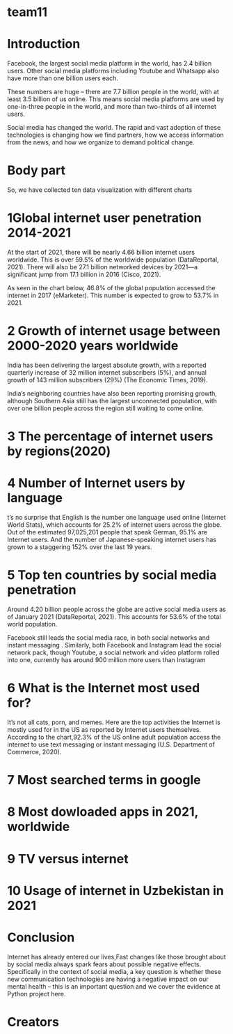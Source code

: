 # team11

# Introduction
Facebook, the largest social media platform in the world, has 2.4 billion users. Other social media platforms including Youtube and Whatsapp also have more than one billion users each. 

These numbers are huge – there are 7.7 billion people in the world, with at least 3.5 billion of us online. This means social media platforms are used by one-in-three people in the world, and more than two-thirds of all internet users. 

Social media has changed the world. The rapid and vast adoption of these technologies is changing how we find partners, how we access information from the news, and how we organize to demand political change.
# Body part
So, we have collected ten data visualization with different charts
# 1Global internet user penetration 2014-2021
At the start of 2021, there will be nearly 4.66 billion internet users worldwide. This is over 59.5% of the worldwide population (DataReportal, 2021). There will also be 27.1 billion networked devices by 2021—a significant jump from 17.1 billion in 2016 (Cisco, 2021).

As seen in the chart below, 46.8% of the global population accessed the internet in 2017 (eMarketer). This number is expected to grow to 53.7% in 2021.
# 2 Growth of internet usage between 2000-2020 years worldwide
India has been delivering the largest absolute growth, with a reported quarterly increase of 32 million internet subscribers (5%), and annual growth of 143 million subscribers (29%) (The Economic Times, 2019).

India’s neighboring countries have also been reporting promising growth, although Southern Asia still has the largest unconnected population, with over one billion people across the region still waiting to come online.
# 3 The percentage of internet users by regions(2020)

# 4 Number of Internet users by language
t’s no surprise that English is the number one language used online (Internet World Stats), which accounts for 25.2% of internet users across the globe. Out of the estimated 97,025,201 people that speak German, 95.1% are Internet users. And the number of Japanese-speaking internet users has grown to a staggering 152% over the last 19 years.
# 5 	Top ten countries by social media penetration
Around 4.20 billion people across the globe are active social media users as of January 2021 (DataReportal, 2021). This accounts for 53.6% of the total world population.

Facebook still leads the social media race, in both social networks and instant messaging . Similarly, both Facebook and Instagram lead the social network pack, though Youtube, a social network and video platform rolled into one, currently has around 900 million more users than Instagram
# 6 What is the Internet most used for?
It’s not all cats, porn, and memes. Here are the top activities the Internet is mostly used for in the US as reported by Internet users themselves. According to the chart,92.3% of the US online adult population access the internet to use text messaging or instant messaging (U.S. Department of Commerce, 2020).

# 7 Most searched terms in google
# 8 Most dowloaded apps in 2021, worldwide
# 9 TV versus internet
# 10 Usage of internet in Uzbekistan in 2021
# Conclusion
Internet has already entered our lives,Fast changes like those brought about by social media always spark fears about possible negative effects. Specifically in the context of social media, a key question is whether these new communication technologies are having a negative impact on our mental health – this is an important question and we cover the evidence at Python project here. 
# Creators


